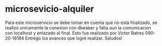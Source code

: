 # microsevicio-alquiler
Para este microservicio se debe tomar en cuenta que no está finalizado, se realizó unicamente la conexion con dbeaber y falta aun la comunicacion con localhost y enlazado al final.
Esto fue realizado por Victor Batres    090-20-16184
Entrego los avances que logré realizar. Saludos! 
